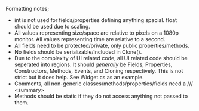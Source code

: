 Formatting notes;
  - int is not used for fields/properties defining anything spacial. float should be used due to scaling.
  - All values representing size/space are relative to pixels on a 1080p monitor. All values representing time are relative to a second.
  - All fields need to be protected/private, only public properties/methods.
  - No fields should be serializable/included in Clone().
  - Due to the complexity of UI related code, all UI related code should be seperated into regions. It should *generally* be Fields, Properties, Constructors, Methods, Events, and Cloning respectively. This is not strict but it does help. See Widget.cs as an example.
  - Comments, all non-generic classes/methods/properties/fields need a /// \<summary\>
  - Methods should be static if they do not access anything not passed to them.
